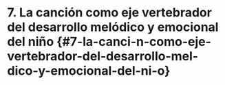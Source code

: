 # 7\. La canción como eje vertebrador del desarrollo melódico y emocional del niño {#7-la-canci-n-como-eje-vertebrador-del-desarrollo-mel-dico-y-emocional-del-ni-o}